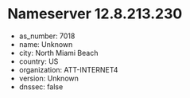 # Nameserver 12.8.213.230

* as_number: 7018
* name: Unknown
* city: North Miami Beach
* country: US
* organization: ATT-INTERNET4
* version: Unknown
* dnssec: false
